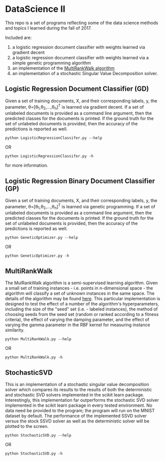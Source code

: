 # DataScience **II**

This repo is a set of programs reflecting some of the data science methods and topics I learned during the fall of 2017.

Included are:
1. a logistic regression document classifier with weights learned via gradient decent
2. a logistic regression document classifier with weights learned via a simple genetic programming algorithm
3. an implementation of the [MultiRankWalk algorithm](https://lti.cs.cmu.edu/sites/default/files/research/reports/2009/cmulti09017.pdf)
4. an implementation of a stochastic Singular Value Decomposition solver.

## Logistic Regression Document Classifier (GD)

Given a set of training documents, X, and their corresponding labels, y, the parameter, &theta;=[&theta;<sub>1</sub>,&theta;<sub>2</sub>,...,&theta;<sub>n</sub>]<sup>T</sup> is learned via gradient decent. If a set of unlabeled documents is provided as a command line argument, then the predicted classes for the documents is printed. If the ground truth for the set of unlabeled documents is provided, then the accuracy of the predictions is reported as well.

`python LogisticRegressionClassifer.py --help`

OR

`python LogisticRegressionClassifer.py -h`

for more information.  
## Logistic Regression Binary Document Classifier (GP)

Given a set of training documents, X, and their corresponding labels, y, the parameter, &theta;=[&theta;<sub>1</sub>,&theta;<sub>2</sub>,...,&theta;<sub>n</sub>]<sup>T</sup> is learned via genetic programming. If a set of unlabeled documents is provided as a command line argument, then the predicted classes for the documents is printed. If the ground truth for the set of unlabeled documents is provided, then the accuracy of the predictions is reported as well.

`python GeneticOptimizer.py --help`

OR

`python GeneticOptimizer.py -h`
## MultiRankWalk
The MulRankWalk algorithm is a semi-supervised learning algorithm. Given a small set of training instances - i.e. points in n-dimensional space - the algorithm will classify a set of unknown instances in the same space. The details of the algorithm may be found [here](https://lti.cs.cmu.edu/sites/default/files/research/reports/2009/cmulti09017.pdf). This particular implementation is designed to test the effect of a number of the algorithm's hyperparameters, including the size of the "seed" set (i.e. - labeled instances), the method of choosing seeds from the seed set (random or ranked according to a fitness criteria), the effect of varying the damping parameter, and the effect of varying the gamma parameter in the RBF kernel for measuring instance similarity.

`python MultiRankWalk.py --help`

OR

`python MultiRankWalk.py -h`
## StochasticSVD

This is an implementation of a stochastic singular value decomposition solver which compares its results to the results of both the deterministic and stochastic SVD solvers implemented in the scikit learn package. Interestingly, this implementation far outperforms the stochastic SVD solver implemented in the scikit learn package in every tested environment. No data need be provided to the program; the program will run on the MNIST dataset by default. The performance of the implemented SSVD solver versus the stock SSVD solver as well as the deterministic solver will be plotted to the screen. 

`python StochasticSVD.py --help`

OR

`python StochasticSVD.py -h`
